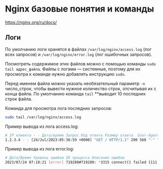 # Nginx базовые понятия и команды

https://nginx.org/ru/docs/

## Логи

По умолчанию логи хранятся в файлах `/var/log/nginx/access.log` (лог всех запросов) и `/var/log/nginx/error.log` (лог ошибочных запросов).

Посмотреть содержимое этих файлов можно с помощью команды `sudo tail адрес_файла`. Файлы с логами — системные, поэтому для их просмотра к команде нужно добавлять инструкцию `sudo`.

Перед именем файла можно указать необязательный параметр `-n` число_строк, чтобы вывести нужное количество строк, отсчитывая их с конца файла. По умолчанию команда `tail` **выводит 10 последних строк файла.

Команда для просмотра лога последних запросов:

```bash
sudo tail /var/log/nginx/access.log
```

Пример вывода из лога access.log:

```bash
# IP клиента - - Дата/время Запрос Код ответа Размер ответа  User-Agent клиента
1.2.3.4 - - [24/Jul/2023:05:36:59 +0000] "GET / HTTP/1.1" 200 568 "-" "Mozilla/5.0 (Macintosh; Intel Mac OS X 10_11_5) AppleWebKit/537.36 (KHTML, like Gecko) Chrome/50.0.2661.102 Safari/537.36"
```

Пример вывода из лога error.log:

```bash
# Дата/Время Уровень ошибки ID процесса Описание ошибки
2023/07/24 07:18:21 [error] 719280#719280: *3315 connect() failed (111: Unknown error) while connecting to upstream, client: 1.2.3.4, server: 5.6.7.8, request: "GET / HTTP/1.1", upstream: "http://127.0.0.1:9000/", host: "taski.example.com", referrer: "https://taski.example.com"
```
